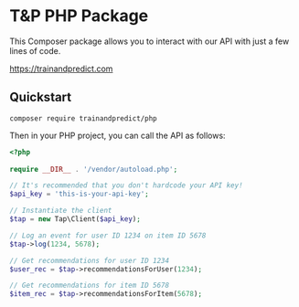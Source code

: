 # T&P PHP Package

This Composer package allows you to interact with our API with just a few lines of code.

https://trainandpredict.com

## Quickstart

```
composer require trainandpredict/php
```

Then in your PHP project, you can call the API as follows:

```php
<?php
                        
require __DIR__ . '/vendor/autoload.php';

// It's recommended that you don't hardcode your API key!
$api_key = 'this-is-your-api-key';

// Instantiate the client
$tap = new Tap\Client($api_key);

// Log an event for user ID 1234 on item ID 5678
$tap->log(1234, 5678);

// Get recommendations for user ID 1234
$user_rec = $tap->recommendationsForUser(1234);

// Get recommendations for item ID 5678
$item_rec = $tap->recommendationsForItem(5678);
```
